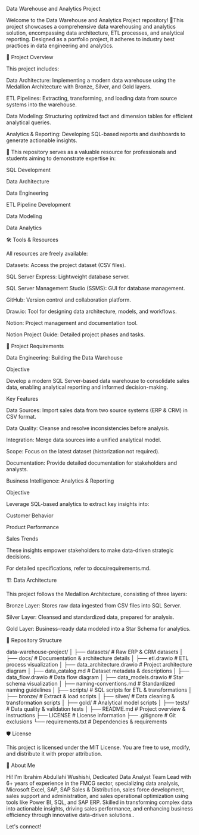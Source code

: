 Data Warehouse and Analytics Project

Welcome to the Data Warehouse and Analytics Project repository! 🚀This project showcases a comprehensive data warehousing and analytics solution, encompassing data architecture, ETL processes, and analytical reporting. Designed as a portfolio project, it adheres to industry best practices in data engineering and analytics.

📖 Project Overview

This project includes:

Data Architecture: Implementing a modern data warehouse using the Medallion Architecture with Bronze, Silver, and Gold layers.

ETL Pipelines: Extracting, transforming, and loading data from source systems into the warehouse.

Data Modeling: Structuring optimized fact and dimension tables for efficient analytical queries.

Analytics & Reporting: Developing SQL-based reports and dashboards to generate actionable insights.

🎯 This repository serves as a valuable resource for professionals and students aiming to demonstrate expertise in:

SQL Development

Data Architecture

Data Engineering

ETL Pipeline Development

Data Modeling

Data Analytics

🛠️ Tools & Resources

All resources are freely available:

Datasets: Access the project dataset (CSV files).

SQL Server Express: Lightweight database server.

SQL Server Management Studio (SSMS): GUI for database management.

GitHub: Version control and collaboration platform.

Draw.io: Tool for designing data architecture, models, and workflows.

Notion: Project management and documentation tool.

Notion Project Guide: Detailed project phases and tasks.

🚀 Project Requirements

Data Engineering: Building the Data Warehouse

Objective

Develop a modern SQL Server-based data warehouse to consolidate sales data, enabling analytical reporting and informed decision-making.

Key Features

Data Sources: Import sales data from two source systems (ERP & CRM) in CSV format.

Data Quality: Cleanse and resolve inconsistencies before analysis.

Integration: Merge data sources into a unified analytical model.

Scope: Focus on the latest dataset (historization not required).

Documentation: Provide detailed documentation for stakeholders and analysts.

Business Intelligence: Analytics & Reporting

Objective

Leverage SQL-based analytics to extract key insights into:

Customer Behavior

Product Performance

Sales Trends

These insights empower stakeholders to make data-driven strategic decisions.

For detailed specifications, refer to docs/requirements.md.

🏗️ Data Architecture

This project follows the Medallion Architecture, consisting of three layers:

Bronze Layer: Stores raw data ingested from CSV files into SQL Server.

Silver Layer: Cleansed and standardized data, prepared for analysis.

Gold Layer: Business-ready data modeled into a Star Schema for analytics.



📂 Repository Structure

data-warehouse-project/
│
├── datasets/                           # Raw ERP & CRM datasets
│
├── docs/                               # Documentation & architecture details
│   ├── etl.drawio                      # ETL process visualization
│   ├── data_architecture.drawio        # Project architecture diagram
│   ├── data_catalog.md                 # Dataset metadata & descriptions
│   ├── data_flow.drawio                # Data flow diagram
│   ├── data_models.drawio              # Star schema visualization
│   ├── naming-conventions.md           # Standardized naming guidelines
│
├── scripts/                            # SQL scripts for ETL & transformations
│   ├── bronze/                         # Extract & load scripts
│   ├── silver/                         # Data cleaning & transformation scripts
│   ├── gold/                           # Analytical model scripts
│
├── tests/                              # Data quality & validation tests
│
├── README.md                           # Project overview & instructions
├── LICENSE                             # License information
├── .gitignore                          # Git exclusions
└── requirements.txt                    # Dependencies & requirements

🛡️ License

This project is licensed under the MIT License. You are free to use, modify, and distribute it with proper attribution.

🌟 About Me

Hi! I'm Ibrahim Abdullahi Wushishi, Dedicated Data Analyst Team Lead with 6+ years of experience in the FMCG sector, specializing data analysis, Microsoft Excel, SAP, SAP Sales & Distribution, sales force development, sales support and administration, and sales operational optimization using tools like Power BI, SQL, and SAP ERP. Skilled in transforming complex data into actionable insights, driving sales performance, and enhancing business efficiency through innovative data-driven solutions..

Let's connect!

